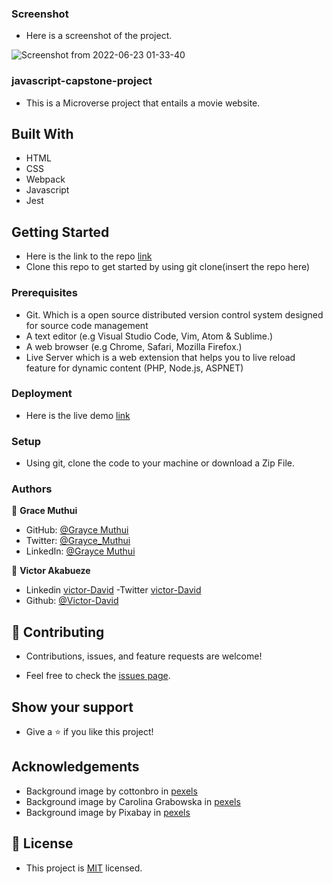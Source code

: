 ### Screenshot

- Here is a screenshot of the project.

![Screenshot from 2022-06-23 01-33-40](https://user-images.githubusercontent.com/95374858/175166916-da523fe8-e75e-4af6-8f9f-95114705755d.png)

### javascript-capstone-project

- This is a Microverse project that entails a movie website.

## Built With

- HTML
- CSS
- Webpack
- Javascript
- Jest

## Getting Started

- Here is the link to the repo [link](https://github.com/Graycemuthui/javascript-capstone-project)
- Clone this repo to get started by using git clone(insert the repo here)

### Prerequisites

- Git. Which is a open source distributed version control system designed for source code management
- A text editor (e.g Visual Studio Code, Vim, Atom & Sublime.)
- A web browser (e.g Chrome, Safari, Mozilla Firefox.)
- Live Server which is a web extension that helps you to live reload feature for dynamic content (PHP, Node.js, ASPNET)

### Deployment

- Here is the live demo [link](https://graycemuthui.github.io/javascript-capstone-project/dist/)

### Setup

- Using git, clone the code to your machine or download a Zip File.

### Authors

👤 **Grace Muthui**

- GitHub: [@Grayce Muthui](https://github.com/Graycemuthui)
- Twitter: [@Grayce_Muthui](https://twitter.com/Grayce_Muthui)
- LinkedIn: [@Grayce Muthui](http://www.linkedin.com/in/grayce-muthui-a17294226)

👤 **Victor Akabueze**

- Linkedin [victor-David](linkedin.com/in/victor-chiemerie-302a97230)
  -Twitter [victor-David](https://twitter.com/Victorjheart)
- Github: [@Victor-David](https://github.com/jheart-vic)

## 🤝 Contributing

- Contributions, issues, and feature requests are welcome!

- Feel free to check the [issues page](../../issues/).

## Show your support

- Give a ⭐️ if you like this project!

## Acknowledgements

- Background image by cottonbro in [pexels](https://www.pexels.com/photo/spotlight-on-a-red-curtain-4722571/)
- Background image by Carolina Grabowska in [pexels](https://www.pexels.com/search/yellow%20image%20background/)
- Background image by Pixabay in [pexels](https://www.pexels.com/photo/brown-wood-surface-235992/)

## 📝 License

- This project is [MIT](./MIT.md) licensed.
